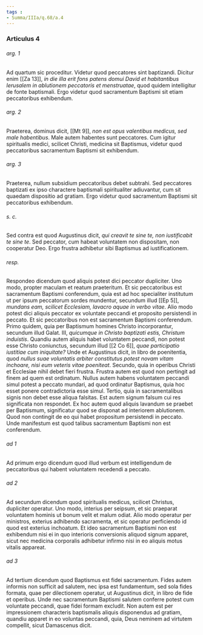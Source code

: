 ```yaml
---
tags : 
- Summa/IIIa/q.68/a.4
---
```


### Articulus 4

###### arg. 1
Ad quartum sic proceditur. Videtur quod peccatores sint baptizandi. Dicitur enim [[Za 13]], *in die illa erit fons patens domui David et habitantibus Ierusalem in ablutionem peccatoris et menstruatae*, quod quidem intelligitur de fonte baptismali. Ergo videtur quod sacramentum Baptismi sit etiam peccatoribus exhibendum.

###### arg. 2
Praeterea, dominus dicit, [[Mt 9]], *non est opus valentibus medicus, sed male habentibus*. Male autem habentes sunt peccatores. Cum igitur spiritualis medici, scilicet Christi, medicina sit Baptismus, videtur quod peccatoribus sacramentum Baptismi sit exhibendum.

###### arg. 3
Praeterea, nullum subsidium peccatoribus debet subtrahi. Sed peccatores baptizati ex ipso charactere baptismali spiritualiter adiuvantur, cum sit quaedam dispositio ad gratiam. Ergo videtur quod sacramentum Baptismi sit peccatoribus exhibendum.

###### s. c.
Sed contra est quod Augustinus dicit, *qui creavit te sine te, non iustificabit te sine te*. Sed peccator, cum habeat voluntatem non dispositam, non cooperatur Deo. Ergo frustra adhibetur sibi Baptismus ad iustificationem.

###### resp.
Respondeo dicendum quod aliquis potest dici peccator dupliciter. Uno modo, propter maculam et reatum praeteritum. Et sic peccatoribus est sacramentum Baptismi conferendum, quia est ad hoc specialiter institutum ut per ipsum peccatorum sordes mundentur, secundum illud [[Ep 5]], *mundans eam, scilicet Ecclesiam, lavacro aquae in verbo vitae*. Alio modo potest dici aliquis peccator ex voluntate peccandi et proposito persistendi in peccato. Et sic peccatoribus non est sacramentum Baptismi conferendum. Primo quidem, quia per Baptismum homines Christo incorporantur, secundum illud Galat. III, *quicumque in Christo baptizati estis, Christum induistis*. Quandiu autem aliquis habet voluntatem peccandi, non potest esse Christo coniunctus, secundum illud [[2 Co 6]], *quae participatio iustitiae cum iniquitate?* Unde et Augustinus dicit, in libro de poenitentia, quod *nullus suae voluntatis arbiter constitutus potest novam vitam inchoare, nisi eum veteris vitae poeniteat*. Secundo, quia in operibus Christi et Ecclesiae nihil debet fieri frustra. Frustra autem est quod non pertingit ad finem ad quem est ordinatum. Nullus autem habens voluntatem peccandi simul potest a peccato mundari, ad quod ordinatur Baptismus, quia hoc esset ponere contradictoria esse simul. Tertio, quia in sacramentalibus signis non debet esse aliqua falsitas. Est autem signum falsum cui res significata non respondet. Ex hoc autem quod aliquis lavandum se praebet per Baptismum, significatur quod se disponat ad interiorem ablutionem. Quod non contingit de eo qui habet propositum persistendi in peccato. Unde manifestum est quod talibus sacramentum Baptismi non est conferendum.

###### ad 1
Ad primum ergo dicendum quod illud verbum est intelligendum de peccatoribus qui habent voluntatem recedendi a peccato.

###### ad 2
Ad secundum dicendum quod spiritualis medicus, scilicet Christus, dupliciter operatur. Uno modo, interius per seipsum, et sic praeparat voluntatem hominis ut bonum velit et malum odiat. Alio modo operatur per ministros, exterius adhibendo sacramenta, et sic operatur perficiendo id quod est exterius inchoatum. Et ideo sacramentum Baptismi non est exhibendum nisi ei in quo interioris conversionis aliquod signum apparet, sicut nec medicina corporalis adhibetur infirmo nisi in eo aliquis motus vitalis appareat.

###### ad 3
Ad tertium dicendum quod Baptismus est fidei sacramentum. Fides autem informis non sufficit ad salutem, nec ipsa est fundamentum, sed sola fides formata, quae per dilectionem operatur, ut Augustinus dicit, in libro de fide et operibus. Unde nec sacramentum Baptismi salutem conferre potest cum voluntate peccandi, quae fidei formam excludit. Non autem est per impressionem characteris baptismalis aliquis disponendus ad gratiam, quandiu apparet in eo voluntas peccandi, quia, Deus neminem ad virtutem compellit, sicut Damascenus dicit.

